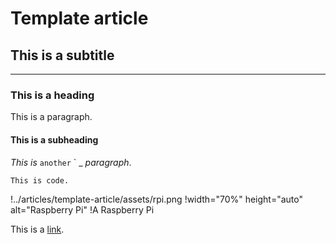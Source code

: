 # Template article
## This is a subtitle
---

### This is a heading

This is a paragraph.

#### This is a subheading

_This_ *is* `another` \` \_ _paragraph_.

```
This is code.
```

!../articles/template-article/assets/rpi.png
!width="70%" height="auto" alt="Raspberry Pi"
!A Raspberry Pi

This is a [link](https://mysorelug.indriyallc.net).
